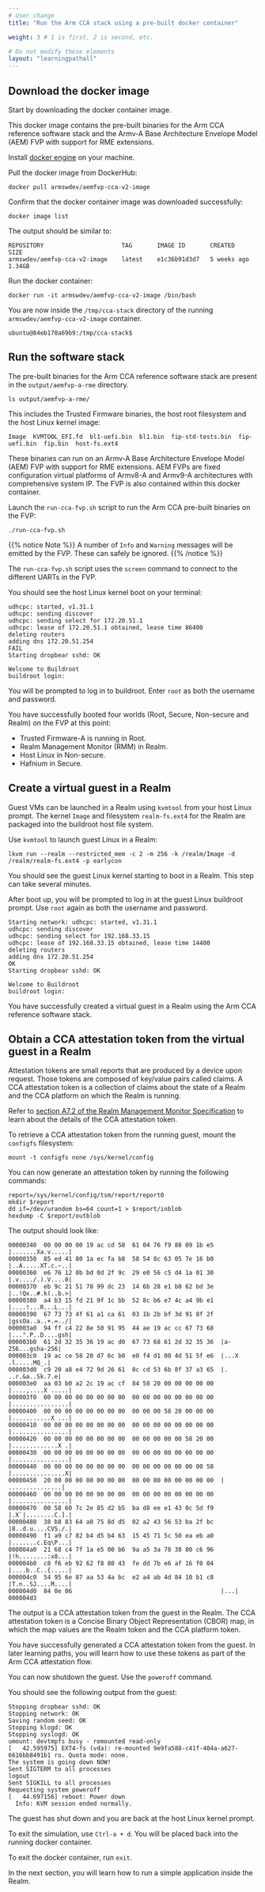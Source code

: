 ```yaml
---
# User change
title: "Run the Arm CCA stack using a pre-built docker container"

weight: 3 # 1 is first, 2 is second, etc.

# Do not modify these elements
layout: "learningpathall"
---
```

## Download the docker image

Start by downloading the docker container image. 

This docker image contains the pre-built binaries for the Arm CCA reference software stack and the Armv-A Base Architecture Envelope Model (AEM) FVP with support for RME extensions. 

Install [docker engine](/install-guides/docker/docker-engine) on your machine.

Pull the docker image from DockerHub:

```console
docker pull armswdev/aemfvp-cca-v2-image
```
Confirm that the docker container image was downloaded successfully:

```console
docker image list
```

The output should be similar to:

```output
REPOSITORY        				TAG       IMAGE ID       CREATED       SIZE
armswdev/aemfvp-cca-v2-image   	latest    e1c36b91d3d7   5 weeks ago   1.34GB
```
Run the docker container:

```console
docker run -it armswdev/aemfvp-cca-v2-image /bin/bash
```
You are now inside the `/tmp/cca-stack` directory of the running `armswdev/aemfvp-cca-v2-image` container.

```output
ubuntu@84eb170a69b9:/tmp/cca-stack$
```

## Run the software stack

The pre-built binaries for the Arm CCA reference software stack are present in the `output/aemfvp-a-rme` directory. 

```console
ls output/aemfvp-a-rme/
```
This includes the Trusted Firmware binaries, the host root filesystem and the host Linux kernel image:

```output
Image  KVMTOOL_EFI.fd  bl1-uefi.bin  bl1.bin  fip-std-tests.bin  fip-uefi.bin  fip.bin  host-fs.ext4
```

These binaries can run on an Armv-A Base Architecture Envelope Model (AEM) FVP with support for RME extensions. AEM FVPs are fixed configuration virtual platforms of Armv8-A and Armv9-A architectures with comprehensive system IP. The FVP is also contained within this docker container.

Launch the `run-cca-fvp.sh` script to run the Arm CCA pre-built binaries on the FVP:

```console
./run-cca-fvp.sh
```

{{% notice Note %}}
A number of `Info` and `Warning` messages will be emitted by the FVP. These can safely be ignored.
{{% /notice %}}

The `run-cca-fvp.sh` script uses the `screen` command to connect to the different UARTs in the FVP.  

You should see the host Linux kernel boot on your terminal:

```output
udhcpc: started, v1.31.1
udhcpc: sending discover
udhcpc: sending select for 172.20.51.1
udhcpc: lease of 172.20.51.1 obtained, lease time 86400
deleting routers
adding dns 172.20.51.254
FAIL
Starting dropbear sshd: OK

Welcome to Buildroot
buildroot login:
```

You will be prompted to log in to buildroot. Enter `root` as both the username and password.

You have successfully booted four worlds (Root, Secure, Non-secure and Realm) on the FVP at this point:

* Trusted Firmware-A is running in Root.
* Realm Management Monitor (RMM) in Realm.
* Host Linux in Non-secure.
* Hafnium in Secure. 

## Create a virtual guest in a Realm

Guest VMs can be launched in a Realm using `kvmtool` from your host Linux prompt. The kernel `Image` and filesystem `realm-fs.ext4` for the Realm are packaged into the buildroot host file system.

Use `kvmtool` to launch guest Linux in a Realm:

```console
lkvm run --realm --restricted_mem -c 2 -m 256 -k /realm/Image -d /realm/realm-fs.ext4 -p earlycon
```
You should see the guest Linux kernel starting to boot in a Realm. This step can take several minutes.

After boot up, you will be prompted to log in at the guest Linux buildroot prompt. Use `root` again as both the username and password.

```output
Starting network: udhcpc: started, v1.31.1
udhcpc: sending discover
udhcpc: sending select for 192.168.33.15
udhcpc: lease of 192.168.33.15 obtained, lease time 14400
deleting routers
adding dns 172.20.51.254
OK
Starting dropbear sshd: OK

Welcome to Buildroot
buildroot login:
```
You have successfully created a virtual guest in a Realm using the Arm CCA reference software stack.

## Obtain a CCA attestation token from the virtual guest in a Realm

Attestation tokens are small reports that are produced by a device upon request. Those tokens are composed of key/value pairs called claims. A CCA attestation token is a collection of claims about the state of a Realm and the CCA platform on which the Realm is running. 

Refer to [section A7.2 of the Realm Management Monitor Specification](https://developer.arm.com/documentation/den0137/latest/) to learn about the details of the CCA attestation token.

To retrieve a CCA attestation token from the running guest, mount the `configfs` filesystem:
```console
mount -t configfs none /sys/kernel/config
```

You can now generate an attestation token by running the following commands:

```console
report=/sys/kernel/config/tsm/report/report0
mkdir $report
dd if=/dev/urandom bs=64 count=1 > $report/inblob
hexdump -C $report/outblob
```

The output should look like:
```output
00000340  00 00 00 00 19 ac cd 58  61 04 76 f9 88 09 1b e5  |.......Xa.v.....|
00000350  85 ed 41 80 1a ec fa b8  58 54 8c 63 05 7e 16 b0  |..A.....XT.c.~..|
00000360  e6 76 12 0b bd 0d 2f 9c  29 e0 56 c5 d4 1a 01 30  |.v..../.).V....0|
00000370  eb 9c 21 51 78 99 dc 23  14 6b 28 e1 b0 62 bd 3e  |..!Qx..#.k(..b.>|
00000380  a4 b3 15 fd 21 9f 1c bb  52 8c b6 e7 4c a4 9b e1  |....!...R...L...|
00000390  67 73 73 4f 61 a1 ca 61  03 1b 2b bf 3d 91 8f 2f  |gssOa..a..+.=../|
000003a0  94 ff c4 22 8e 50 91 95  44 ae 19 ac cc 67 73 68  |...".P..D....gsh|
000003b0  61 2d 32 35 36 19 ac d0  67 73 68 61 2d 32 35 36  |a-256...gsha-256|
000003c0  19 ac ce 58 20 d7 6c b0  e0 f4 d1 00 4d 51 5f e6  |...X .l.....MQ_.|
000003d0  c9 20 a8 e4 72 9d 26 61  0c cd 53 6b 8f 37 a3 65  |. ..r.&a..Sk.7.e|
000003e0  aa 03 b0 a2 2c 19 ac cf  84 58 20 00 00 00 00 00  |....,....X .....|
000003f0  00 00 00 00 00 00 00 00  00 00 00 00 00 00 00 00  |................|
00000400  00 00 00 00 00 00 00 00  00 00 00 58 20 00 00 00  |...........X ...|
00000410  00 00 00 00 00 00 00 00  00 00 00 00 00 00 00 00  |................|
00000420  00 00 00 00 00 00 00 00  00 00 00 00 00 58 20 00  |.............X .|
00000430  00 00 00 00 00 00 00 00  00 00 00 00 00 00 00 00  |................|
00000440  00 00 00 00 00 00 00 00  00 00 00 00 00 00 00 58  |...............X|
00000450  20 00 00 00 00 00 00 00  00 00 00 00 00 00 00 00  | ...............|
00000460  00 00 00 00 00 00 00 00  00 00 00 00 00 00 00 00  |................|
00000470  00 58 60 7c 2e 85 d2 b5  ba d8 ee e1 43 0c 5d f9  |.X`|........C.].|
00000480  38 b8 83 64 a0 75 8d d5  02 a2 43 56 53 ba 2f bc  |8..d.u....CVS./.|
00000490  f1 a9 c7 82 b4 d5 b4 63  15 45 71 5c 50 ea eb a0  |.......c.Eq\P...|
000004a0  21 68 c4 7f 1a e5 00 b6  9a a5 3a 78 38 80 c6 96  |!h........:x8...|
000004b0  c8 f6 eb 92 62 f8 80 43  fe dd 7b e6 af 16 f0 04  |....b..C..{.....|
000004c0  54 95 6e 87 aa 53 4a bc  e2 a4 ab 4d 84 10 b1 c8  |T.n..SJ....M....|
000004d0  84 0e 06                                          |...|
000004d3
```
The output is a CCA attestation token from the guest in the Realm. The CCA attestation token is a Concise Binary Object Representation (CBOR) map, in which the map values are the Realm token and the CCA platform token.

You have successfully generated a CCA attestation token from the guest. In later learning paths, you will learn how to use these tokens as part of the Arm CCA attestation flow. 

You can now shutdown the guest. Use the `poweroff` command.

You should see the following output from the guest:

```output
Stopping dropbear sshd: OK
Stopping network: OK
Saving random seed: OK
Stopping klogd: OK
Stopping syslogd: OK
umount: devtmpfs busy - remounted read-only
[   42.595975] EXT4-fs (vda): re-mounted 9e9fa588-c41f-404a-a627-6616bb8491b1 ro. Quota mode: none.
The system is going down NOW!
Sent SIGTERM to all processes
logout
Sent SIGKILL to all processes
Requesting system poweroff
[   44.697156] reboot: Power down
  Info: KVM session ended normally.
```
The guest has shut down and you are back at the host Linux kernel prompt.

To exit the simulation, use `Ctrl-a + d`. You will be placed back into the running docker container. 

To exit the docker container, run `exit`.

In the next section, you will learn how to run a simple application inside the Realm.
